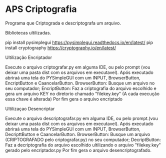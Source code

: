 # APS Criptografia
 Programa que Criptograda e descriptografa um arquivo.
 
Bibliotecas ultilizadas.
 
pip install pysimplegui https://pysimplegui.readthedocs.io/en/latest/ 
pip install cryptography https://cryptography.io/en/latest/
 
 
Ultilização Encriptador

Execute o arquivo criptografar.py em alguma IDE, ou pelo prompt (vou deixar uma pasta dist com os arquivos em executavel).
Após executado abriraá uma tela do PYSimpleGUI com um INPUT, BrowserButton, EncriptButton e CaancelarButton.
BrowserButton: Busque um arquivo no seu computador;
EncriptButton: Faz a criptografia do arquivo escolhido e gera um arquivo KEY no diretorio chamado "filekey.key" (A cada execução essa chave é alterada)
Por fim gera o arquivo encriptado 
 
Ultilizaçao Desencriptar

Execute o arquivo descriptografar.py em alguma IDE, ou pelo prompt.(vou deixar uma pasta dist com os arquivos em executavel).
Após executado abriraá uma tela do PYSimpleGUI com um INPUT, BrowserButton, DecripttButton e CaancelarButton.
BrowserButton: Busque um arquivo (CRIPTOGRAFADO pelo criptografar.py) no seu computador;
DecriptButton: Faz a decriptografia do arquivo escolhido ultilizando o arquivo "filekey.key" gerado pelo encriptador.py
Por fim gera o arquivo desencriptografado.


 

